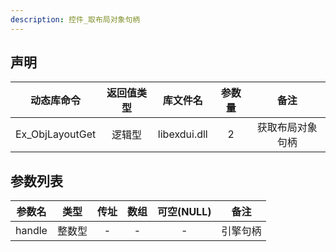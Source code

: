 ```yaml
---
description: 控件_取布局对象句柄
---
```





## 声明

|   动态库命令    | 返回值类型 |   库文件名   | 参数量 |       备注       |
| :-------------: | :--------: | :----------: | :----: | :--------------: |
| Ex_ObjLayoutGet |   逻辑型   | libexdui.dll |   2    | 获取布局对象句柄 |

## 参数列表

|  参数名   |  类型  | 传址 | 数组 | 可空(NULL) |        备注        |
| :-------: | :----: | :--: | :--: | :--------: | :----------------: |
|  handle   | 整数型 |  -   |  -   |     -      |      引擎句柄      |

